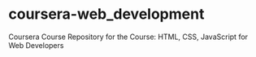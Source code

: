 # coursera-web_development
Coursera Course Repository for the Course: HTML, CSS, JavaScript for Web Developers
